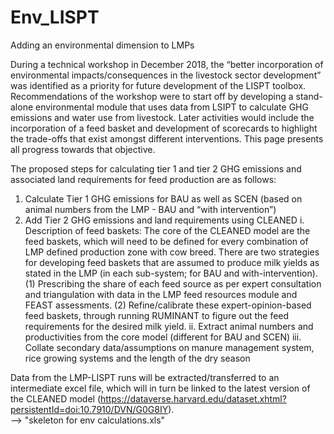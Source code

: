 # Env_LISPT
Adding an environmental dimension to LMPs

During a technical workshop in December 2018, the “better incorporation of environmental impacts/consequences in the livestock sector development” was identified as a priority for future development of the LISPT toolbox. Recommendations of the workshop were to start off by developing a stand-alone environmental module that uses data from LSIPT to calculate GHG emissions and water use from livestock. Later activities would include the incorporation of a feed basket and development of scorecards to highlight the trade-offs that exist amongst different interventions.  This page presents all progress towards that objective.

The proposed steps for calculating tier 1 and tier 2 GHG emissions and associated land requirements for feed production are as follows: 
1.	Calculate Tier 1 GHG emissions for BAU as well as SCEN (based on animal numbers from the LMP - BAU and “with intervention”)
2.	Add Tier 2 GHG emissions and land requirements using CLEANED
  i.	Description of feed baskets: The core of the CLEANED model are the feed baskets, which will need to be defined for every combination of LMP defined production zone with cow breed. There are two strategies for developing feed baskets that are assumed to produce milk yields as stated in the LMP (in each sub-system; for BAU and with-intervention).  
    (1) Prescribing the share of each feed source as per expert consultation and triangulation with data in the LMP feed resources module and FEAST assessments. 
    (2) Refine/calibrate these expert-opinion-based feed baskets, through running RUMINANT to figure out the feed requirements for the desired milk yield. 
  ii.	Extract animal numbers and productivities from the core model (different for BAU and SCEN)
  iii.	Collate secondary data/assumptions on manure management system, rice growing systems and the length of the dry season


Data from the LMP-LISPT runs will be extracted/transferred to an intermediate excel file, which will in turn be linked to the latest version of the CLEANED model (https://dataverse.harvard.edu/dataset.xhtml?persistentId=doi:10.7910/DVN/G0G8IY).  
--> "skeleton for env calculations.xls"
